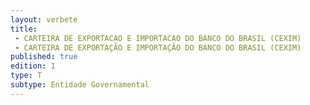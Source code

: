 ```yaml
---
layout: verbete
title:
 - CARTEIRA DE EXPORTACAO E IMPORTACAO DO BANCO DO BRASIL (CEXIM)
 - CARTEIRA DE EXPORTAÇÃO E IMPORTAÇÃO DO BANCO DO BRASIL (CEXIM)
published: true
edition: 1  
type: T
subtype: Entidade Governamental
---
```


